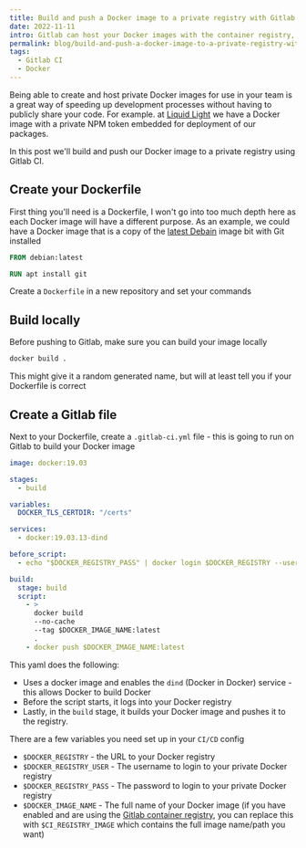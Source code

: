 ```yaml
---
title: Build and push a Docker image to a private registry with Gitlab CI
date: 2022-11-11
intro: Gitlab can host your Docker images with the container registry, this blog post walks through building and pushing your image
permalink: blog/build-and-push-a-docker-image-to-a-private-registry-with-gitlab-ci/
tags:
  - Gitlab CI
  - Docker
---
```


Being able to create and host private Docker images for use in your team is a great way of speeding up development processes without having to publicly share your code. For example. at [Liquid Light](https://www.liquidlight.co.uk/) we have a Docker image with a private NPM token embedded for deployment of our packages.

In this post we'll build and push our Docker image to a private registry using Gitlab CI.


## Create your Dockerfile

First thing you'll need is a Dockerfile, I won't go into too much depth here as each Docker image will have a different purpose. As an example, we could have a Docker image that is a copy of the [latest Debain](https://hub.docker.com/_/debian) image bit with Git installed

```dockerfile
FROM debian:latest

RUN apt install git
```

Create a `Dockerfile` in a new repository and set your commands

## Build locally

Before pushing to Gitlab, make sure you can build your image locally

```bash
docker build .
```

This might give it a random generated name, but will at least tell you if your Dockerfile is correct

## Create a Gitlab file

Next to your Dockerfile, create a `.gitlab-ci.yml` file - this is going to run on Gitlab to build your Docker image

```yaml
image: docker:19.03

stages:
  - build

variables:
  DOCKER_TLS_CERTDIR: "/certs"

services:
  - docker:19.03.13-dind

before_script:
  - echo "$DOCKER_REGISTRY_PASS" | docker login $DOCKER_REGISTRY --username $DOCKER_REGISTRY_USER --password-stdin

build:
  stage: build
  script:
    - >
      docker build
      --no-cache
      --tag $DOCKER_IMAGE_NAME:latest
      .
    - docker push $DOCKER_IMAGE_NAME:latest
```

This yaml does the following:

- Uses a docker image and enables the `dind` (Docker in Docker) service - this allows Docker to build Docker
- Before the script starts, it logs into your Docker registry
- Lastly, in the `build` stage, it builds your Docker image and pushes it to the registry.

There are a few variables you need set up in your `CI/CD` config

- `$DOCKER_REGISTRY` - the URL to your Docker registry
- `$DOCKER_REGISTRY_USER` - The username to login to your private Docker registry
- `$DOCKER_REGISTRY_PASS` - The password to login to your private Docker registry
- `$DOCKER_IMAGE_NAME` - The full name of your Docker image (if you have enabled and are using the [Gitlab container registry](https://docs.gitlab.com/ee/administration/packages/container_registry.html#enable-the-container-registry), you can replace this with `$CI_REGISTRY_IMAGE` which contains the full image name/path you want)
